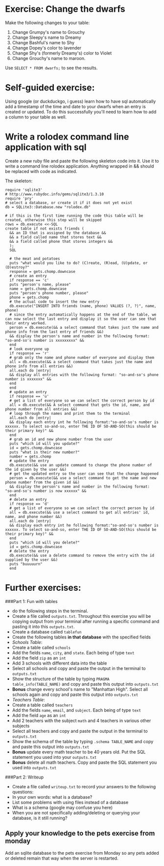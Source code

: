 # Exercise: Change the dwarfs
Make the following changes to your table:  
1. Change Grumpy's name to Grouchy  
2. Change Sleepy's name to Dreamy  
3. Change Bashful's name to Shy  
4. Change Dopey's color to lavender  
5. Change Shy's (formerly Dreamy's) color to Violet  
6. Change Grouchy's name to maroon.

Use `SELECT * FROM dwarfs;` to see the results.

# Self-guided exercise:

Using google (or duckduckgo, i guess) learn how to have sql automatically add a timestamp of the time and date to your dwarfs when an entry is created or updated. To do this successfully you'll need to learn how to add a column to your table as well.

# Write a rolodex command line application with sql
Create a new ruby file and paste the following skeleton code into it. Use it to write a command line rolodex application. Anything wrapped in && should be replaced with code as indicated.

The skeleton:
```
require 'sqlite3'
# http://www.rubydoc.info/gems/sqlite3/1.3.10
require 'pry'
# select a database, or create it if it does not yet exist
db = SQLite3::Database.new "rolodex.db"

# if this is the first time running the code this table will be created, otherwise this step will be skipped
rows = db.execute <<-SQL
create table if not exists friends (
  && an ID that is assigned by the database &&
  && a field called name that stores text &&
  && a field called phone that stores integers &&
  );
  SQL

  # the meat and potatoes
  puts "what would you like to do? (C)reate, (R)ead, (U)pdate, or (D)estroy?"
  response = gets.chomp.downcase
  # create an entry
  if response == 'c'
  puts "person's name, please"
  name = gets.chomp.downcase
  puts "person's phone number, please"
  phone = gets.chomp
  # the actual code to insert the new entry
  db.execute("INSERT INTO friends (name, phone) VALUES (?, ?)", name, phone)
  # since the entry automatically happens at the end of the table, we can now select the last entry and display it so the user can see that their entry worked.
  person = db.execute(&& a select command that takes just the name and phone info from the last entry of friends &&)
  && display the person's name and number in the following format: "so-and-so's number is xxxxxxxxx" &&
  end
  # look everyone up
  if response == 'r'
  # grab only the name and phone number of everyone and display them
  all = db.execute(&& a select command that takes just the name and phone info from all entries &&)
  all.each do |entry|
  && display all entries with the following format: "so-and-so's phone number is xxxxxxx" &&
  end
  end
  # update an entry
  if response == 'u'
  # get a list of everyone so we can select the correct person by id
  all = db.execute(&& A select command that gets the id, name, and phone number from all entries &&)
  # loop through the names and print them to the terminal
  all.each do |entry|
  && display each entry int he following format:"so-and-so's number is xxxxxx. To select so-and-so, enter THE ID OF SO-AND-SO(this should be their primary key)" &&
  end
  # grab an id and new phone number from the user
  puts "which id will you update?"
  id = gets.chomp.downcase
  puts "what is their new number?"
  number = gets.chomp
  # update the entry
  db.execute(&& use an update command to change the phone number of the id given by the user &&)
  # get the updated entry so the user can see that the change happened
  person = db.execute(&& use a select command to get the name and new phone number from the given id &&)
  && display the person's name and number in the following format: "so-and-so's number is now xxxxxx" &&
  end
  # delete an entry
  if response == 'd'
  # get a list of everyone so we can select the correct person by id
  all = db.execute(&& use a select command to get all entries' id, name, and phone number &&)
  all.each do |entry|
  && display each entry int he following format:"so-and-so's number is xxxxxx. To select so-and-so, enter THE ID OF SO-AND-SO(this should be their primary key)" &&
  end
  puts "which id will you delete?"
  id = gets.chomp.downcase
  # delete the entry
  db.execute(&& use a delete command to remove the entry with the id supplied by the user &&)
  puts "buuuuurn"
  end
  ```


  # Further exercises:

  ###Part 1: Fun with tables
  - do the following steps in the terminal.
  - Create a file called ```outputs.txt```. Throughout this exercise you will be copying output from your terminal after running a specific command and pasting it into this ```outputs.txt```.
  - Create a database called ```tablefun```
  - Create the following tables **in that database** with the specified fields
  - *Schools Table*:
  - Create a table called ```schools```
  - Add the fields ```name```, ```city```, and ```state```. Each being of type ```text```
  - Add the field ```zip``` as an ```int```
  - Add 3 schools with different data into the table
  - Select all schools and copy and paste the output in the terminal to ```outputs.txt```
  - Show the structure of the table by typing ```PRAGMA table_info(TABLE_NAME)``` and copy and paste this output into ```outputs.txt```
  - **Bonus** change every school's name to "Manhattan High". Select all schools again and copy and paste this output into ```outputs.txt```
  - *Teachers Table*:
  - Create a table called ```teachers```
  - Add the fields ```name```, ```email```, and ```subject```. Each being of type ```text```
  - Add the field ```age``` as an ```int```
  - Add 2 teachers with the subject ```math``` and 4 teachers in various other subjects
  - Select all teachers and copy and paste the output in the terminal to ```outputs.txt```
  - Show the schema of the table by typing ```.schema TABLE_NAME``` and copy and paste this output into ```outputs.txt```
  - **Bonus** update every math teacher to be 40 years old. Put the SQL statement you used into your ```outputs.txt```
  - **Bonus** delete all math teachers. Copy and paste the SQL statement you used into ```outputs.txt```


  ###Part 2: Writeup

  - Create a file called ```writeup.txt``` to record your answers to the following questions:
  - In your own words: what is a database?
  - List some problems with using files instead of a database
  - What is a schema (google may confuse you here)
  - When you are not specifically adding/deleting or querying your database, is it still running?


  ## Apply your knowledge to the pets exercise from monday
  Add an sqlite database to the pets exercise from Monday so any pets added or deleted remain that way when the server is restarted.
